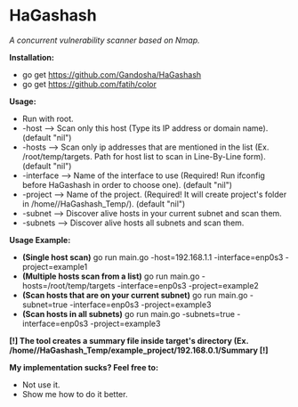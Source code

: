 # HaGashash
*A concurrent vulnerability scanner based on Nmap.*

**Installation:**
* go get https://github.com/Gandosha/HaGashash
* go get https://github.com/fatih/color

**Usage:**
* Run with root.
* -host 
--> Scan only this host (Type its IP address or domain name). (default "nil")
* -hosts 
--> Scan only ip addresses that are mentioned in the list (Ex. /root/temp/targets. Path for host list to scan in Line-By-Line form). (default "nil")
* -interface 
--> Name of the interface to use (Required! Run ifconfig before HaGashash in order to choose one). (default "nil")
* -project 
--> Name of the project. (Required! It will create project's folder in /home//HaGashash_Temp/). (default "nil")
* -subnet 
--> Discover alive hosts in your current subnet and scan them.
* -subnets 
--> Discover alive hosts all subnets and scan them.

**Usage Example:**
* **(Single host scan)** go run main.go -host=192.168.1.1 -interface=enp0s3 -project=example1
* **(Multiple hosts scan from a list)** go run main.go -hosts=/root/temp/targets -interface=enp0s3 -project=example2
* **(Scan hosts that are on your current subnet)** go run main.go -subnet=true -interface=enp0s3 -project=example3
* **(Scan hosts in all subnets)** go run main.go -subnets=true -interface=enp0s3 -project=example3

**[!] The tool creates a summary file inside target's directory (Ex. /home//HaGashash_Temp/example_project/192.168.0.1/Summary [!]**

**My implementation sucks? Feel free to:**
* Not use it.
* Show me how to do it better.
